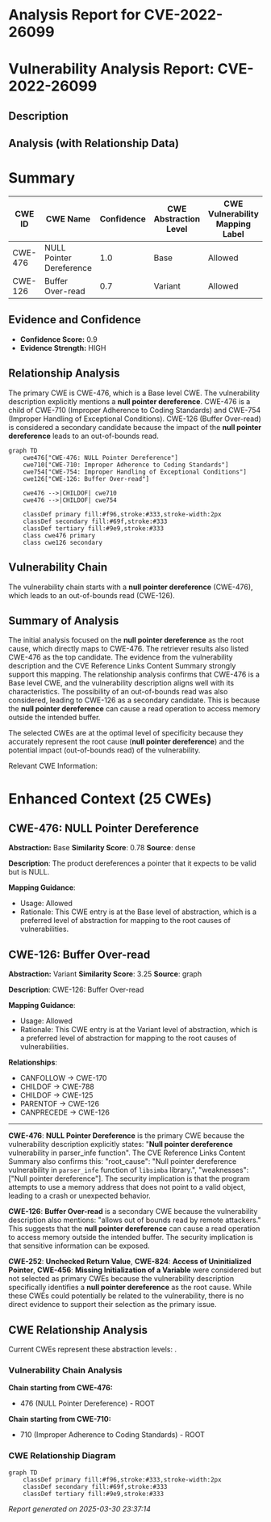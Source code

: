 # Analysis Report for CVE-2022-26099

# Vulnerability Analysis Report: CVE-2022-26099

## Description



## Analysis (with Relationship Data)

# Summary
| CWE ID | CWE Name | Confidence | CWE Abstraction Level | CWE Vulnerability Mapping Label | CWE-Vulnerability Mapping Notes |
|---|---|---|---|---|---|
| CWE-476 | NULL Pointer Dereference | 1.0 | Base | Allowed | Primary CWE |
| CWE-126 | Buffer Over-read | 0.7 | Variant | Allowed | Secondary Candidate |

## Evidence and Confidence

*   **Confidence Score:** 0.9
*   **Evidence Strength:** HIGH

## Relationship Analysis
The primary CWE is CWE-476, which is a Base level CWE. The vulnerability description explicitly mentions a **null pointer dereference**. CWE-476 is a child of CWE-710 (Improper Adherence to Coding Standards) and CWE-754 (Improper Handling of Exceptional Conditions). CWE-126 (Buffer Over-read) is considered a secondary candidate because the impact of the **null pointer dereference** leads to an out-of-bounds read.

```mermaid
graph TD
    cwe476["CWE-476: NULL Pointer Dereference"]
    cwe710["CWE-710: Improper Adherence to Coding Standards"]
    cwe754["CWE-754: Improper Handling of Exceptional Conditions"]
    cwe126["CWE-126: Buffer Over-read"]
    
    cwe476 -->|CHILDOF| cwe710
    cwe476 -->|CHILDOF| cwe754
    
    classDef primary fill:#f96,stroke:#333,stroke-width:2px
    classDef secondary fill:#69f,stroke:#333
    classDef tertiary fill:#9e9,stroke:#333
    class cwe476 primary
    class cwe126 secondary
```

## Vulnerability Chain
The vulnerability chain starts with a **null pointer dereference** (CWE-476), which leads to an out-of-bounds read (CWE-126).

## Summary of Analysis
The initial analysis focused on the **null pointer dereference** as the root cause, which directly maps to CWE-476. The retriever results also listed CWE-476 as the top candidate. The evidence from the vulnerability description and the CVE Reference Links Content Summary strongly support this mapping. The relationship analysis confirms that CWE-476 is a Base level CWE, and the vulnerability description aligns well with its characteristics.
The possibility of an out-of-bounds read was also considered, leading to CWE-126 as a secondary candidate. This is because the **null pointer dereference** can cause a read operation to access memory outside the intended buffer.

The selected CWEs are at the optimal level of specificity because they accurately represent the root cause (**null pointer dereference**) and the potential impact (out-of-bounds read) of the vulnerability.

Relevant CWE Information:

# Enhanced Context (25 CWEs)

## CWE-476: NULL Pointer Dereference
**Abstraction:** Base
**Similarity Score**: 0.78
**Source**: dense

**Description**:
The product dereferences a pointer that it expects to be valid but is NULL.

**Mapping Guidance**:
- Usage: Allowed
- Rationale: This CWE entry is at the Base level of abstraction, which is a preferred level of abstraction for mapping to the root causes of vulnerabilities.

## CWE-126: Buffer Over-read
**Abstraction:** Variant
**Similarity Score**: 3.25
**Source**: graph

**Description**:
CWE-126: Buffer Over-read

**Mapping Guidance**:
- Usage: Allowed
- Rationale: This CWE entry is at the Variant level of abstraction, which is a preferred level of abstraction for mapping to the root causes of vulnerabilities.

**Relationships**:
- CANFOLLOW -> CWE-170
- CHILDOF -> CWE-788
- CHILDOF -> CWE-125
- PARENTOF -> CWE-126
- CANPRECEDE -> CWE-126

---

**CWE-476**: **NULL Pointer Dereference** is the primary CWE because the vulnerability description explicitly states: "**Null pointer dereference** vulnerability in parser_infe function". The CVE Reference Links Content Summary also confirms this: "root_cause": "Null pointer dereference vulnerability in `parser_infe` function of `libsimba` library.", "weaknesses": ["Null pointer dereference"]. The security implication is that the program attempts to use a memory address that does not point to a valid object, leading to a crash or unexpected behavior.

**CWE-126**: **Buffer Over-read** is a secondary CWE because the vulnerability description also mentions: "allows out of bounds read by remote attackers." This suggests that the **null pointer dereference** can cause a read operation to access memory outside the intended buffer. The security implication is that sensitive information can be exposed.

**CWE-252**: **Unchecked Return Value**, **CWE-824**: **Access of Uninitialized Pointer**, **CWE-456**: **Missing Initialization of a Variable** were considered but not selected as primary CWEs because the vulnerability description specifically identifies a **null pointer dereference** as the root cause. While these CWEs could potentially be related to the vulnerability, there is no direct evidence to support their selection as the primary issue.


## CWE Relationship Analysis

Current CWEs represent these abstraction levels: .


### Vulnerability Chain Analysis

**Chain starting from CWE-476:**
- 476 (NULL Pointer Dereference) - ROOT


**Chain starting from CWE-710:**
- 710 (Improper Adherence to Coding Standards) - ROOT



### CWE Relationship Diagram

```mermaid
graph TD
    classDef primary fill:#f96,stroke:#333,stroke-width:2px
    classDef secondary fill:#69f,stroke:#333
    classDef tertiary fill:#9e9,stroke:#333
```



*Report generated on 2025-03-30 23:37:14*

